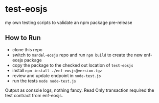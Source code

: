# test-eosjs
my own testing scripts to validate an npm package pre-release

## How to Run
- clone this repo
- switch to `mandel-eosjs` repo and run `npm build` to create the new enf-eosjs package
- copy the package to the checked out location of `test-eosjs`
- install `npm install ./enf-eosjs@version.tgz`
- review and update endpoint in `node-test.js`
- run the tests `node node-test.js`

Output as console logs, nothing fancy. Read Only transaction required the test contract from enf-eosjs.